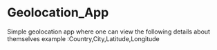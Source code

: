 # Geolocation_App
Simple geolocation app where one can view the following details about themselves example :Country,City,Latitude,Longitude
